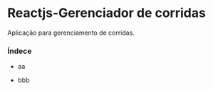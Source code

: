 # Reactjs-Gerenciador de corridas


Aplicação para gerenciamento de corridas.

### Índece
- aa
+ bbb
